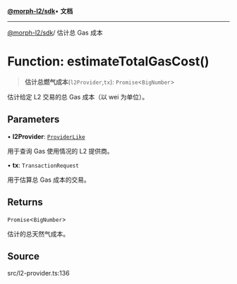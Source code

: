 [**@morph-l2/sdk**](../globals.md)• **文档**

***

[@morph-l2/sdk](../globals.md)/ 估计总 Gas 成本

# Function: estimateTotalGasCost()

> **估计总燃气成本**(`l2Provider`,`tx`): `Promise`\<`BigNumber`\>

估计给定 L2 交易的总 Gas 成本（以 wei 为单位）。

## Parameters

• **l2Provider**: [`ProviderLike`](../type-aliases/ProviderLike.md)

用于查询 Gas 使用情况的 L2 提供商。

• **tx**: `TransactionRequest`

用于估算总 Gas 成本的交易。

## Returns

`Promise`\<`BigNumber`\>

估计的总天然气成本。

## Source

src/l2-provider.ts:136
